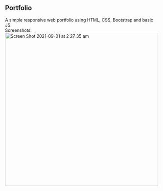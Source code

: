 ## Portfolio

A simple responsive web portfolio using HTML, CSS, Bootstrap and basic JS.
<br>
Screenshots:
<br>
<img width="500" alt="Screen Shot 2021-09-01 at 2 27 35 am" src="https://user-images.githubusercontent.com/52387595/131540576-b4fb3c8d-486e-41c8-8060-86c74dc0c8f7.png">

